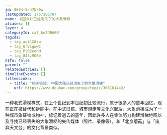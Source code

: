 ```yaml
---
id: 0694-5r47bk0w
lastUpdated: 1757166787
name: 中国大陆已经消失了的大象滑梯
aliases: []
layer: 4
categoryId: cat_ko7DBA6N
tagIds:
  - tag_aci1X8zw
  - tag_6rVsgwwC
  - tag_Pl02eehM
  - tag_845zMOEe
nsfw: false
parent: ""
relatedEntries: []
timelineEvents: []
titledLinks:
  - title: "相关链接: 中国大陆已经消失了的大象滑梯"
    url: https://www.douban.com/group/topic/308161443/
---
```


一种老式滑梯样式，在上个世纪到本世纪初比较流行，属于很多人的童年回忆，现在正在被替代和拆除中。在中式旧核、城市游走等文化兴起后，大象滑梯成为了一种城市象征物或物神，标记着逝去的童年，因此许多人在集体努力构建滑梯地图以及寻找已经丢失的大象滑梯的失传媒体（照片、录像等）。和「北京蘑菇」与「废弃天文台」的文化背景类似。